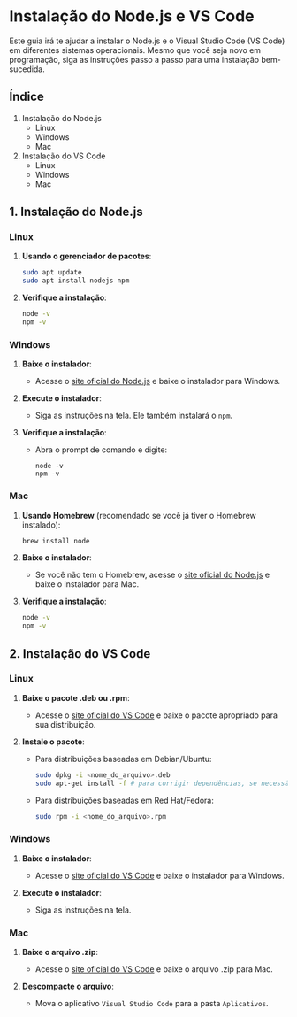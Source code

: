 # Instalação do Node.js e VS Code

Este guia irá te ajudar a instalar o Node.js e o Visual Studio Code (VS Code) em diferentes sistemas operacionais. Mesmo que você seja novo em programação, siga as instruções passo a passo para uma instalação bem-sucedida.

## Índice

1. Instalação do Node.js
   - Linux
   - Windows
   - Mac
2. Instalação do VS Code
   - Linux
   - Windows
   - Mac

## 1. Instalação do Node.js

### Linux

1. **Usando o gerenciador de pacotes**:

   ```bash
   sudo apt update
   sudo apt install nodejs npm
   ```

2. **Verifique a instalação**:
   ```bash
   node -v
   npm -v
   ```

### Windows

1. **Baixe o instalador**:

   - Acesse o [site oficial do Node.js](https://nodejs.org/) e baixe o instalador para Windows.

2. **Execute o instalador**:

   - Siga as instruções na tela. Ele também instalará o `npm`.

3. **Verifique a instalação**:
   - Abra o prompt de comando e digite:
     ```
     node -v
     npm -v
     ```

### Mac

1. **Usando Homebrew** (recomendado se você já tiver o Homebrew instalado):

   ```bash
   brew install node
   ```

2. **Baixe o instalador**:

   - Se você não tem o Homebrew, acesse o [site oficial do Node.js](https://nodejs.org/) e baixe o instalador para Mac.

3. **Verifique a instalação**:
   ```bash
   node -v
   npm -v
   ```

## 2. Instalação do VS Code

### Linux

1. **Baixe o pacote .deb ou .rpm**:

   - Acesse o [site oficial do VS Code](https://code.visualstudio.com/) e baixe o pacote apropriado para sua distribuição.

2. **Instale o pacote**:
   - Para distribuições baseadas em Debian/Ubuntu:
     ```bash
     sudo dpkg -i <nome_do_arquivo>.deb
     sudo apt-get install -f # para corrigir dependências, se necessário
     ```
   - Para distribuições baseadas em Red Hat/Fedora:
     ```bash
     sudo rpm -i <nome_do_arquivo>.rpm
     ```

### Windows

1. **Baixe o instalador**:

   - Acesse o [site oficial do VS Code](https://code.visualstudio.com/) e baixe o instalador para Windows.

2. **Execute o instalador**:
   - Siga as instruções na tela.

### Mac

1. **Baixe o arquivo .zip**:

   - Acesse o [site oficial do VS Code](https://code.visualstudio.com/) e baixe o arquivo .zip para Mac.

2. **Descompacte o arquivo**:
   - Mova o aplicativo `Visual Studio Code` para a pasta `Aplicativos`.
